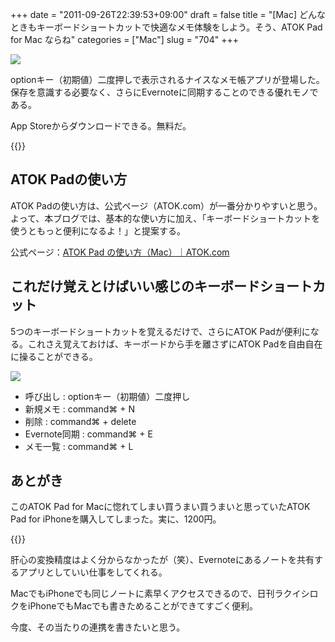 +++
date = "2011-09-26T22:39:53+09:00"
draft = false
title = "[Mac] どんなときもキーボードショートカットで快適なメモ体験をしよう。そう、ATOK Pad for Mac ならね"
categories = ["Mac"]
slug = "704"
+++

![](/images/2011/09/0704_1.jpg)

optionキー（初期値）二度押しで表示されるナイスなメモ帳アプリが登場した。保存を意識する必要なく、さらにEvernoteに同期することのできる優れモノである。

App Storeからダウンロードできる。無料だ。

{{<app id="460883588" title="ATOK Pad 2.0.0（無料）" src="http://a4.mzstatic.com/us/r1000/099/Purple/6c/ae/8b/mzi.oauvlpvw.100x100-75.png">}}

## ATOK Padの使い方

ATOK Padの使い方は、公式ページ（ATOK.com）が一番分かりやすいと思う。よって、本ブログでは、基本的な使い方に加え、「キーボードショートカットを使うともっと便利になるよ！」と提案する。

公式ページ：[ATOK Pad の使い方（Mac）｜ATOK.com](http://www.atok.com/useful/valueup/atokpad/mac.html)

## これだけ覚えとけばいい感じのキーボードショートカット

5つのキーボードショートカットを覚えるだけで、さらにATOK Padが便利になる。これさえ覚えておけば、キーボードから手を離さずにATOK Padを自由自在に操ることができる。

![](/images/2011/09/0704_2.png)

* 呼び出し : optionキー（初期値）二度押し
* 新規メモ : command⌘ + N
* 削除 : command⌘ + delete
* Evernote同期 : command⌘ + E
* メモ一覧 : command⌘ + L

## あとがき

このATOK Pad for Macに惚れてしまい買うまい買うまいと思っていたATOK Pad for iPhoneを購入してしまった。実に、1200円。

{{<app id="390360999" title="ATOK Pad 3.0.0（￥1,200）" src="http://a2.mzstatic.com/us/r1000/077/Purple/3e/8d/6e/mzl.wcnerfrh.100x100-75.jpg">}}

肝心の変換精度はよく分からなかったが（笑）、Evernoteにあるノートを共有するアプリとしていい仕事をしてくれる。

MacでもiPhoneでも同じノートに素早くアクセスできるので、日刊ラクイシロクをiPhoneでもMacでも書きためることができてすごく便利。

今度、その当たりの連携を書きたいと思う。
